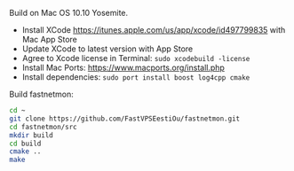 Build on Mac OS 10.10 Yosemite.

- Install XCode https://itunes.apple.com/us/app/xcode/id497799835 with Mac App Store
- Update XCode to latest version with App Store
- Agree to Xcode license in Terminal: ```sudo xcodebuild -license```
- Install Mac Ports: https://www.macports.org/install.php
- Install dependencies: ```sudo port install boost log4cpp cmake```

Build fastnetmon:
```bash
cd ~
git clone https://github.com/FastVPSEestiOu/fastnetmon.git
cd fastnetmon/src
mkdir build
cd build
cmake ..
make
```


